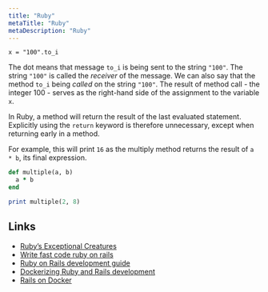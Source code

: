 ```yaml
---
title: "Ruby"
metaTitle: "Ruby"
metaDescription: "Ruby"
---
```


```
x = "100".to_i
```

The dot means that message `to_i` is being sent to the string `"100"`. The string `"100"` is called the *receiver* of the message. We can also say that the method `to_i` being *called* on the string `"100"`. The result of method call - the integer 100 - serves as the right-hand side of the assignment to the variable `x`.

In Ruby, a method will return the result of the last evaluated statement. Explicitly using the `return` keyword is therefore unnecessary, except when returning early in a method.

For example, this will print `16` as the multiply method returns the result of `a * b`, its final expression.

```ruby
def multiple(a, b)
  a * b
end

print multiple(2, 8)
```

Links
---

-	[Ruby’s Exceptional Creatures](https://www.exceptionalcreatures.com)
-	[Write fast code ruby on rails](https://engineering.shopify.com/blogs/engineering/write-fast-code-ruby-rails)
-	[Ruby on Rails development guide](https://ideamotive.co/ruby-on-rails-development-guide/?in-2019)
-	[Dockerizing Ruby and Rails development](https://evilmartians.com/chronicles/ruby-on-whales-docker-for-ruby-rails-development)
-	[Rails on Docker](https://thoughtbot.com/blog/rails-on-docker)
